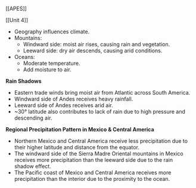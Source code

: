 [[APES]]

[[Unit 4]]

* Geography influences climate.
* Mountains:
    * Windward side: moist air rises, causing rain and vegetation.
    * Leeward side: dry air descends, causing arid conditions.
* Oceans:
    * Moderate temperature.
    * Add moisture to air.

**Rain Shadows**

* Eastern trade winds bring moist air from Atlantic across South America.
* Windward side of Andes receives heavy rainfall.
* Leeward side of Andes receives arid air.
* ~30° latitude also contributes to lack of rain due to high pressure and descending air.

**Regional Precipitation Pattern in Mexico & Central America**

* Northern Mexico and Central America receive less precipitation due to their higher latitude and distance from the equator.
* The windward side of the Sierra Madre Oriental mountains in Mexico receives more precipitation than the leeward side due to the rain shadow effect.
* The Pacific coast of Mexico and Central America receives more precipitation than the interior due to the proximity to the ocean.